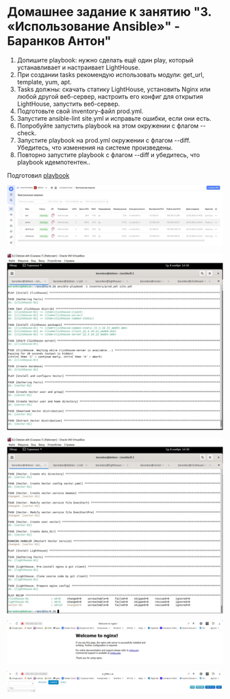 # Домашнее задание к занятию "3. «Использование Ansible»" - Баранков Антон"

1. Допишите playbook: нужно сделать ещё один play, который устанавливает и настраивает LightHouse.
2. При создании tasks рекомендую использовать модули: get_url, template, yum, apt.
3. Tasks должны: скачать статику LightHouse, установить Nginx или любой другой веб-сервер, настроить его конфиг для открытия LightHouse, запустить веб-сервер.
4. Подготовьте свой inventory-файл prod.yml.
5. Запустите ansible-lint site.yml и исправьте ошибки, если они есть.
6. Попробуйте запустить playbook на этом окружении с флагом --check.
7. Запустите playbook на prod.yml окружении с флагом --diff. Убедитесь, что изменения на системе произведены.
8. Повторно запустите playbook с флагом --diff и убедитесь, что playbook идемпотентен..  

Подготовил [playbook](./playbook)

![Скриншот](img/1.1.JPG)

![Скриншот](img/2.1.JPG)

![Скриншот](img/3.1.JPG)

![Скриншот](img/4.1.JPG)

![Скриншот](img/5.1.JPG)
